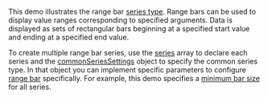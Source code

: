 This demo illustrates the range bar [series type](/Documentation/ApiReference/UI_Components/dxChart/Configuration/series/#type). Range bars can be used to display value ranges corresponding to specified arguments. Data is displayed as sets of rectangular bars beginning at a specified start value and ending at a specified end value.

To create multiple range bar series, use the [series](/Documentation/ApiReference/UI_Components/dxChart/Configuration/series/) array to declare each series and the [commonSeriesSettings](/Documentation/ApiReference/UI_Components/dxChart/Configuration/commonSeriesSettings/) object to specify the common series type. In that object you can implement specific parameters to configure [range bar](/Documentation/ApiReference/UI_Components/dxChart/Series_Types/RangeBarSeries/) specifically. For example, this demo specifies a [minimum bar size](/Documentation/ApiReference/UI_Components/dxChart/Series_Types/RangeBarSeries/minBarSize/) for all series.
